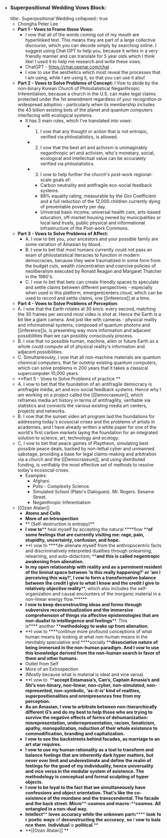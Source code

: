 - ###  Superpositional Wedding Vows Block:
  title:: Superpositional Wedding
  collapsed:: true
	- Chongha Peter Lee
	- **Part 1 - Vows to Frame these Vows:**
		- I vow that all of the words coming out of my mouth are hyperlinked text. This means they are part of a large collective discourse, which you can decode simply by searching online. I suggest using Chat GPT to help you, because it writes in a very friendly manner and can translate for 5 year olds which I think like! I used it to help me research and write these vows.
		- ChatGPT - https://chat.openai.com/chat .
		- I vow to use the aesthetics which most reveal the processes that I am using, while I am using it, so that you can use it also!
	- **Part 2 - Vows to Solve Problems of Concept:** I Vow to abide by the non-binary Korean Church of Philostatistical Neganthropic Inferentialism, because a church in the U.S. can make legal claims protected under the 1st amendment regardless of your recognition or widespread adoption - particularly when its membership includes the 43 billion existing bots of the planet and quantum computers interfacing with ecological systems.
		- It has 3 main rules, which I've translated into vows:
			- 1. I vow that any thought or action that is not entropic, verified via philostatistics, is allowed.
			- 2. I vow that the best art and activism is unimaginably neganthropic art and activism, who's monetary, social, ecological and intellectual value can be accurately verified via philostatistics.
			- 3. I vow to help further the church's post-work regional-scale goals of:
				- Carbon neutrality and antifragile eco-social feedback systems.
				- 88% equality rating, measurable by the Gini Coefficient and a full reduction of the 12,000 children currently dying of preventable poverty per day.
				- Universal basic income, universal health care, arts-based education, off-market housing owned by municipalities or local land trusts, public physical and informational infrastructure of the Post-work Commons.
	- **Part 3 - Vows to Solve Problems of Affect:**
		- A. I vow to bet you, your ancestors and your possible family are some variation of Amasian by blood.
		- B. I vow to bet that most humans currently could not pass an exam of philostatistical literacies to function in modern democracies, because they were traumatized in some form from the budget cuts, wealth concentration and coercive policies of neoliberalism executed by Ronald Reagan and Margaret Thatcher in the 1980's.
		- C. I vow to bet that bets can create friendly spaces to speculate and settle claims between different perspectives - especially when used in this platform, emergentcenters.cloud, which can be used to record and settle claims, one [[inference]] at a time.
	- **Part 4 - Vows to Solve Problems of Perception**:
	- A. I vow that the Earth rotates at 30 km/s: every second, matching the 30 frames per second most video is shot at. Hence the Earth is a bit like a giant camera. And just like with cameras - physical reality and informational systems, composed of quantum photons and [[inference]]s, is presenting way more information and adjacent possibilities than we can possibly consciously process.
	- B. I vow that no possible human, machine, alien or future Earth as a whole could compute all of physical reality's information and adjacent possibilities.
	- C. Simultaneously, I vow that all non-machine materials are quantum chemical computers, that far outstrip existing quantum computers, which can solve problems in 200 years that it takes a classical supercomputer 10,000 years.
	- **Part 5 - Vows to Solve Problems of practice **
	- A. I vow to bet that the foundation of an antifragile democracy is antifragile media, art and eco-social feedback systems. Hence why I am working on a project called the [[Democraseum]], which reframes media art history in terms of antifragility, verifiable via statistics and connects the various existing media art centers, projects and networks.
	- B. I vow that the sunset video art program laid the foundations for addressing today's ecosocial crises and the problems of artists in academies, and I have already written a white paper for one of the world's first carbon markets laying the foundation for an integrated solution to science, art, technology and ecology.
	- C. I vow to bet that peace games of Playtheon, simulating best possible peace deals, backed by non-lethal cyber and unmanned sabotage, providing a base for legal claims-making and arbitration via a church and the [[Democraseum]], and using distributed funding, is verifiably the most effective set of methods to resolve today's ecosocial crises.
		- Examples:
			- Afghani.
			- Polis - Complexity Science.
			- Simulated School (Plato's Dialogues). Mr. Rogers. Sesame Street.
			- Neganthropic Inferentialism
	- [[Ozan Atalan]]
		- **Atoms and Cells**
		- **More of an Introspection**
		- ** (Self-destruction is entropy)**
		- **I vow to**** heal myself by accepting the natural ****flow ****of some feelings that ****are currently visiting me****: rage, pain, stupidity, uncertainty, confusion, and hope.**
		- **I vow to ****de-alienate myself from the anthropocentric facts and discriminatively interpreted dualities through unlearning, relearning, and auto-didactism; ****and this is called negentropic awakening from alienation.**
		- **In my open relationship with reality and as a perminent resident of the liminal space between ‘is this really happening?’ or ‘am I perceiving this way?’, I vow to form a transformative balance between the credit I give to what I know and the credit I give to relatively objective reality****, which also includes the self-organization and causal encounters of the inorganic material in a non-linear energy flow.******
		- **I vow to ****keep deconstructing ideas and forms through subversive recontextualization and the immersive comprehension of things via affective epistemologies**** that are non-dualist to intelliegence and feelings****. This is**** another ****methodology to wake up from alienation.**
		- **I vow to ****continue more profound conceptions of what human means by looking at what non-human means in the inevitably speculative and ****socially ****dissociative nature of being immersed in the non-human paradigm. And I vow to use this knowledge derived from the non-human search in favor of them and other humans.**
		- Outlet from Self
		- More of an Extrospection
		- (Mostly because what is material is ideal and vice versa)
		- **I vow to  ****accept Estamasia’s, Can’s, Captain Amasia’s and Shi’s non-binary, non-linear, non-cyber, non-simulated, non-represented, non-symbolic, ‘as-it-is’ kind of realities, superpositionalities and omnipresences free from my perception.**
		- **As an Amasian, I vow to arbitrate between non-hierarchically different G’s and do my best to help those who are trying to survive the negative effects of forms of dehumanization: misrepresentation, underrepresentation, racism, fanaticism, apathy, monopolization, reduction of their whole existence to commodification, branding and capitalization.**
		- **I vow to see the backstreets behind facades, as marriage to an art star requires.**
		- **I ****vow**** ****to**** ****use my human rationality as a tool to transform and balance feelings that are inherently dark hyper matters, but never ever limit and underestimate and define the realm of feelings for the good of my individuality, hence universality and vice versa in the modular system of existence. The methodology is conceptual and formal sculpting of hyper objects.******
		- **I vow to be loyal to the fact that we simultaneously have confessions and object orientation. That's like the co-existence of the mundane and the transcendental. The facade and the back street. Micro****-****cosmos and macro****-****cosmos. All entangled in a non-dual way.**
		- **Intellect**** ****loves**** ****accuracy**** ****while**** ****the**** ****unknown**** ****part****s**** ****look**** ****for**** ****poetic**** ****ways**** of ****deconstructing**** ****the**** ****accuracy****, ****so**** I ****vow**** ****to**** ****balance**** ****them****. ****Individual**** is ****political****.**
		- **[[Ozan Atalan]] **